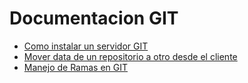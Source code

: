 # Documentacion GIT


* [Como instalar un servidor GIT](guia/comoinstalarunservidorGIT.rst)
* [Mover data de un repositorio a otro desde el cliente](guia/moverdatarepositorioaotro.rst)
* [Manejo de Ramas en GIT](guia/manejoderamasenGIT.rst)
